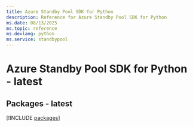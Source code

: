 ```yaml
---
title: Azure Standby Pool SDK for Python
description: Reference for Azure Standby Pool SDK for Python
ms.date: 08/13/2025
ms.topic: reference
ms.devlang: python
ms.service: standbypool
---
```

# Azure Standby Pool SDK for Python - latest
## Packages - latest
[!INCLUDE [packages](standby-pool-index.md)]